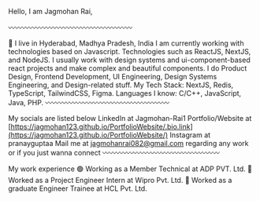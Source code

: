 Hello, I am Jagmohan Rai,

〰️〰️〰️〰️〰️〰️〰️〰️〰️〰️〰️〰️〰️〰️〰️〰️〰️〰️

📍 I live in Hyderabad, Madhya Pradesh, India
I am currently working with technologies based on Javascript. Technologies such as ReactJS, NextJS, and NodeJS.
I usually work with design systems and ui-component-based react projects and make complex and beautiful components.
I do Product Design, Frontend Development, UI Engineering, Design Systems Engineering, and Design-related stuff.
My Tech Stack: NextJS, Redis, TypeScript, TailwindCSS, Figma.
Languages I know: C/C++, JavaScript, Java, PHP.
〰️〰️〰️〰️〰️〰️〰️〰️〰️〰️〰️〰️〰️〰️〰️〰️〰️〰️

My socials are listed below
LinkedIn at Jagmohan-Rai1
Portfolio/Website at [https://jagmohan123.github.io/PortfolioWebsite/.bio.link](https://jagmohan123.github.io/PortfolioWebsite/)
Instagram at pranayguptaa
Mail me at jagmohanrai082@gmail.com regarding any work or if you just wanna connect
〰️〰️〰️〰️〰️〰️〰️〰️〰️〰️〰️〰️〰️〰️〰️〰️〰️    

My work experience
🟢 Working as a Member Technical at ADP PVT. Ltd.
🔴 Worked as a Project Engineer Intern at Wipro Pvt. Ltd.
🔴 Worked as a graduate Engineer Trainee at HCL Pvt. Ltd.
